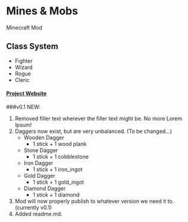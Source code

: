 # Mines & Mobs
Minecraft Mod
##  Class System
* Fighter
* Wizard
* Rogue
* Cleric

####  [Project Website](https://jaymay284.github.io/CS-Project-Site/)
###v0.1
NEW:
1. Removed filler text wherever the filler text might be. No more Lorem Ipsum!
2. Daggers now exist, but are very unbalanced. (To be changed...)
   - Wooden Dagger
     - 1 stick + 1 wood plank
   - Stone Dagger
     - 1 stick + 1 cobblestone
   - Iron Dagger
     - 1 stick + 1 iron_ingot
   - Gold Dagger
     - 1 stick + 1 gold_ingot
   - Diamond Dagger
     - 1 stick + 1 diamond
3. Mod will now properly publish to whatever version we need it to. (currently v0.1)
4. Added readme.md.
